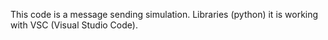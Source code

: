 This code is a message sending simulation. Libraries (python) it is working with VSC (Visual Studio Code).
